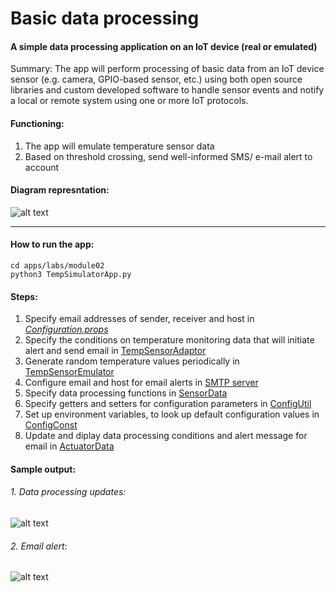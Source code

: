 # Basic data processing

#### A simple data processing application on an IoT device (real or emulated)

Summary: The app will perform processing of basic data from an IoT device sensor (e.g. camera, GPIO-based sensor, etc.) using both open source libraries and custom developed software to handle sensor events and notify a local or remote system using one or more IoT protocols.

#### Functioning:
1. The app will emulate temperature sensor data
2. Based on threshold crossing, send well-informed SMS/ e-mail alert to account

#### Diagram represntation:
![alt text](https://github.com/Adhira-Deogade/cd-github-python/blob/master/apps/labs/module02/Module2.png)
____

#### How to run the app:
```
cd apps/labs/module02
python3 TempSimulatorApp.py
```

#### Steps:
1. Specify email addresses of sender, receiver and host in *_[Configuration.props](https://github.com/Adhira-Deogade/cd-github-python/blob/master/config/ConnectedDevicesConfig.props)_*
2. Specify the conditions on temperature monitoring data that will initiate alert and send email in [TempSensorAdaptor](apps/labs/module03/TempSensorAdaptor.py)
3. Generate random temperature values periodically in [TempSensorEmulator](apps/labs/module02/TempSensorEmulator.py)
4. Configure email and host for email alerts in [SMTP server](apps/labs/module02/SmtpClientConnector.py)
5. Specify data processing functions in [SensorData](apps/labs/common/SensorData.py)
6. Specify getters and setters for configuration parameters in [ConfigUtil](apps/labs/common/ConfigUtil.py)
7. Set up environment variables, to look up default configuration values in [ConfigConst](apps/labs/common/ConfigConst.py)
8. Update and diplay data processing conditions and alert message for email in [ActuatorData](apps/labs/common/ActuatorData.py)

#### Sample output:
###### 1. Data processing updates:
![alt text](https://github.com/Adhira-Deogade/cd-github-python/blob/master/apps/labs/module02/Picture2.png)

###### 2. Email alert:
![alt text](https://github.com/Adhira-Deogade/cd-github-python/blob/master/apps/labs/module02/Picture3.png)
